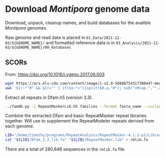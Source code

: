 # Download *Montipora* genome data

Download, unpack, cleanup names, and build databases for the avalible *Montipora* genomes.

Raw genome and read data is placed in `01_Data/2021-12-03/${GENOME_NAME}/` and formatted reference data is in `03_Analysis/2021-12-03/${GENOME_NAME}/00_databases`

## SCORs

From: https://doi.org/10.1016/j.ygeno.2017.06.003

```bash
wget https://ars.els-cdn.com/content/image/1-s2.0-S0888754317300447-mmc3.txt
awk '$1!~"^#" && $1!="" { if($1~">"){split($0,a,"#"); sub(">Mcap.","",a[1]); sub("\\.","-",a[1]); print $1"#SCOR/"a[1]} else {print} }' 1-s2.0-S0888754317300447-mmc3.txt > SCOR_consensus_sequences.fa
```

Extract all repeats in Dfam.h5 (version 3.3). 

```bash
../famdb.py -i RepeatMaskerLib.h5 families --format fasta_name --include-class-in-name --ancestors --descendants 'root' > Dfam_3.3_lib.fa
```

Combine the extracted Dfam and basic RepeatMasker repeat libraries together. Will use to supplement the RepeatModeler repeats derived from each genome.

```bash
LIB="/home/timothy/programs/RepeatAnalysis/RepeatMasker-4.1.2-p1/Libraries"
cat "${LIB}/Dfam_3.3_lib.fa" "${LIB}/RepeatMasker.lib" > rmlib.fa
```

There are a total of 280,646 sequences in the `rmlib.fa` file.
